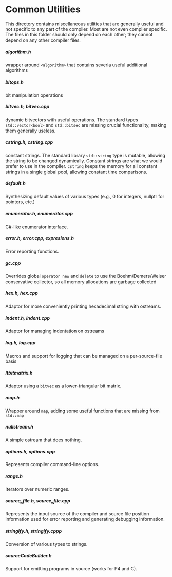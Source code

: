 # Common Utilities

This directory contains miscellaneous utilities that are generally useful
and not specific to any part of the compiler.  Most are not even compiler
specific.  The files in this folder should only depend on each other; they
cannot depend on any other compiler files.

##### algorithm.h

wrapper around `<algorithm>` that contains severla useful additional algorithms

##### bitops.h

bit manipulation operations

##### bitvec.h, bitvec.cpp

dynamic bitvectors with useful operations.  The standard types `std::vector<bool>` and
`std::bitsec` are missing crucial functionality, making them generally useless.

##### cstring.h, cstring.cpp

constant strings.  The standard library `std::string` type is mutable, allowing the
string to be changed dynamically.  Constant strings are what we would prefer to use
in the compiler.  `cstring` keeps the memory for all constant strings in a single
global pool, allowing constant time comparisons.

##### default.h

Synthesizing default values of various types (e.g., 0 for integers,
nullptr for pointers, etc.)

##### enumerator.h, enumerator.cpp

C#-like enumerator interface.

##### error.h, error.cpp, expresions.h

Error reporting functions.

##### gc.cpp

Overrides global `operator new` and `delete` to use the Boehm/Demers/Weiser conservative
collector, so all memory allocations are garbage collected

##### hex.h, hex.cpp

Adaptor for more conveniently printing hexadecimal string with ostreams.

##### indent.h, indent.cpp

Adaptor for managing indentation on ostreams

##### log.h, log.cpp

Macros and support for logging that can be managed on a per-source-file basis

##### ltbitmatrix.h

Adaptor using a `bitvec` as a lower-triangular bit matrix.

##### map.h

Wrapper around `map`, adding some useful functions that are missing from `std::map`

##### nullstream.h

A simple ostream that does nothing.

##### options.h, options.cpp

Represents compiler command-line options.

##### range.h

Iterators over numeric ranges.

##### source_file.h, source_file.cpp

Represents the input source of the compiler and source file position
information used for error reporting and generating debugging information.

##### stringify.h, stringify.cppp

Conversion of various types to strings.

##### sourceCodeBuilder.h

Support for emitting programs in source (works for P4 and C).

